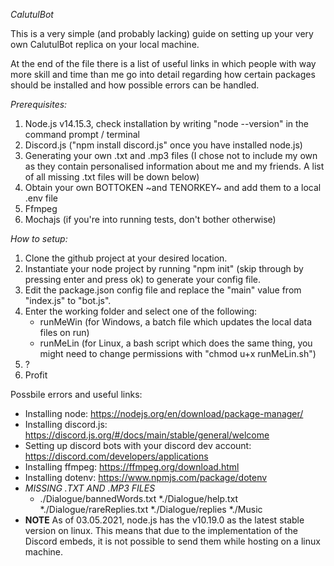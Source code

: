 *CalutulBot*

This is a very simple (and probably lacking) guide on setting up your very own CalutulBot replica on your local machine.

At the end of the file there is a list of useful links in which people with way more skill and time than me go into detail regarding how certain packages should be installed and how possible errors can be handled.


*Prerequisites:*
1. Node.js v14.15.3, check installation by writing "node --version" in the command prompt / terminal
2. Discord.js ("npm install discord.js" once you have installed node.js)
3. Generating your own .txt and .mp3 files (I chose not to include my own as they contain personalised information about me and my friends. A list of all missing .txt files will be down below)
4. Obtain your own BOTTOKEN ~and TENORKEY~ and add them to a local .env file
5. Ffmpeg
6. Mochajs (if you're into running tests, don't bother otherwise)

*How to setup:*
1. Clone the github project at your desired location.
2. Instantiate your node project by running "npm init" (skip through by pressing enter and press ok) to generate your config file.
3. Edit the package.json config file and replace the "main" value from "index.js" to "bot.js".
4. Enter the working folder and select one of the following:
	- runMeWin (for Windows, a batch file which updates the local data files on run)
	- runMeLin (for Linux, a bash script which does the same thing, you might need to change permissions with "chmod u+x runMeLin.sh")
5. ?
6. Profit


Possbile errors and useful links:
* Installing node: https://nodejs.org/en/download/package-manager/
* Installing discord.js: https://discord.js.org/#/docs/main/stable/general/welcome
* Setting up discord bots with your discord dev account: https://discord.com/developers/applications
* Installing ffmpeg: https://ffmpeg.org/download.html
* Installing dotenv: https://www.npmjs.com/package/dotenv
* *MISSING .TXT AND .MP3 FILES*
    * ./Dialogue/bannedWords.txt
    *./Dialogue/help.txt
    *./Dialogue/rareReplies.txt
    *./Dialogue/replies
    *./Music
* **NOTE** As of 03.05.2021, node.js has the v10.19.0 as the latest stable version on linux. This means that due to the implementation of the Discord embeds, it is not possible to send them while hosting on a linux machine.